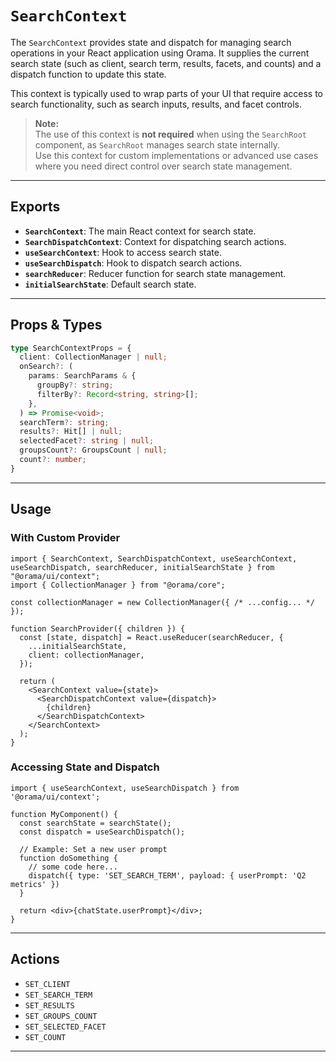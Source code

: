 # `SearchContext`

The `SearchContext` provides state and dispatch for managing search operations in your React application using Orama. It supplies the current search state (such as client, search term, results, facets, and counts) and a dispatch function to update this state.

This context is typically used to wrap parts of your UI that require access to search functionality, such as search inputs, results, and facet controls.

> **Note:**  
> The use of this context is **not required** when using the `SearchRoot` component, as `SearchRoot` manages search state internally.  
> Use this context for custom implementations or advanced use cases where you need direct control over search state management.

---

## Exports

- **`SearchContext`**: The main React context for search state.
- **`SearchDispatchContext`**: Context for dispatching search actions.
- **`useSearchContext`**: Hook to access search state.
- **`useSearchDispatch`**: Hook to dispatch search actions.
- **`searchReducer`**: Reducer function for search state management.
- **`initialSearchState`**: Default search state.

---

## Props & Types

```ts
type SearchContextProps = {
  client: CollectionManager | null;
  onSearch?: (
    params: SearchParams & {
      groupBy?: string;
      filterBy?: Record<string, string>[];
    },
  ) => Promise<void>;
  searchTerm?: string;
  results?: Hit[] | null;
  selectedFacet?: string | null;
  groupsCount?: GroupsCount | null;
  count?: number;
}
```

---

## Usage

### With Custom Provider

```tsx
import { SearchContext, SearchDispatchContext, useSearchContext, useSearchDispatch, searchReducer, initialSearchState } from "@orama/ui/context";
import { CollectionManager } from "@orama/core";

const collectionManager = new CollectionManager({ /* ...config... */ });

function SearchProvider({ children }) {
  const [state, dispatch] = React.useReducer(searchReducer, {
    ...initialSearchState,
    client: collectionManager,
  });

  return (
    <SearchContext value={state}>
      <SearchDispatchContext value={dispatch}>
        {children}
      </SearchDispatchContext>
    </SearchContext>
  );
}
```

### Accessing State and Dispatch

```tsx
import { useSearchContext, useSearchDispatch } from '@orama/ui/context';

function MyComponent() {
  const searchState = searchState();
  const dispatch = useSearchDispatch();

  // Example: Set a new user prompt
  function doSomething {
    // some code here...
    dispatch({ type: 'SET_SEARCH_TERM', payload: { userPrompt: 'Q2 metrics' })
  }

  return <div>{chatState.userPrompt}</div>;
}
```

---

## Actions

- `SET_CLIENT`
- `SET_SEARCH_TERM`
- `SET_RESULTS`
- `SET_GROUPS_COUNT`
- `SET_SELECTED_FACET`
- `SET_COUNT`

---